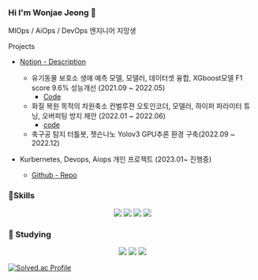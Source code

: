 ### Hi I'm Wonjae Jeong 👋
MlOps / AiOps / DevOps 엔지니어 지망생

Projects
- [Notion - Description](https://www.notion.so/sodam/3d437a1fee654432b9bbc86f4b3b8891?pvs=4)
  - 유기동물 보호소 생애 예측 모델, 모델러, 데이터셋 융합, XGboost모델 F1 score 9.6% 성능개선 (2021.09 ~ 2022.05)
    - [Code](https://github.com/wonjae124/Capston/blob/colab/220531_big_austin_animaldataset_classifier_dog_cat_capston_ipynb%EC%9D%98_%EC%82%AC%EB%B3%B8%EC%9D%98_%EC%82%AC%EB%B3%B8.ipynb)
  - 화질 복원 목적의 차원축소 컨벌루젼 오토인코더, 모델러, 하이퍼 파라미터 튜닝, 오버피팅 방지 제안 (2022.01 ~ 2022.06)
    - [code](https://github.com/wonjae124/2021_Lab_project/blob/main/220524MSE_압축오토인코더.ipynb)   
  - 축구공 탐지 터틀봇, 젯슨나노 Yolov3 GPU추론 환경 구축(2022.09 ~ 2022.12)


- Kurbernetes, Devops, Aiops 개인 프로젝트 (2023.01~ 진행중)
  - [Github - Repo](https://github.com/wonjae124/Devops/tree/main/Aiops)

###  :muscle:Skills
<p align ="center">
<img src="https://img.shields.io/badge/python-3776AB?style=flat-square&logo=python&logoColor=white" />
<img src="https://img.shields.io/badge/C-A8B9CC?style=flat-square&logo=C&logoColor=white" />
<img src="https://img.shields.io/badge/C++-00599C?style=flat-square&logo=C++&logoColor=white" />
<img src="https://img.shields.io/badge/MySQL-4479A1?style=flat-square&logo=MySQL&logoColor=white" />

### :seedling: Studying
<p align ="center">
<img src="https://img.shields.io/badge/Kubernetes-326CE5?style=flat-square&logo=Kubernetes&logoColor=white" />
<img src="https://img.shields.io/badge/AWS-232F3E?style=flat-square&logo=AWS&logoColor=white" />
<img src="https://img.shields.io/badge/Docker-2496ED?style=flat-square&logo=Docker&logoColor=white" />



[![Solved.ac Profile](http://mazassumnida.wtf/api/v2/generate_badge?boj=berlaemrtls)](https://solved.ac/berlaemrtls/)

  
  
<!--
배지 만드는 법 : https://eunhee-programming.tistory.com/239
-->

  
